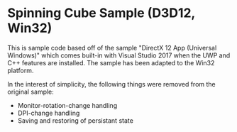 # Spinning Cube Sample (D3D12, Win32)

This is sample code based off of the sample "DirectX 12 App (Universal Windows)" which comes built-in with Visual Studio 2017 when the UWP and C++ features are installed. The sample has been adapted to the Win32 platform.

In the interest of simplicity, the following things were removed from the original sample:
* Monitor-rotation-change handling
* DPI-change handling
* Saving and restoring of persistant state
